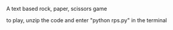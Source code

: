 A text based rock, paper, scissors game

to play, unzip the code and enter "python rps.py" in the terminal
